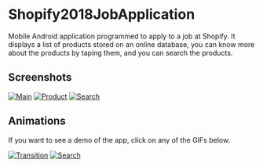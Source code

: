 # Shopify2018JobApplication
Mobile Android application programmed to apply to a job at Shopify. It displays a list of products stored on an online database, you can know more about the products by taping them, and you can search the products.

## Screenshots

[![Main](https://raw.githubusercontent.com/BenJeau/ShopifyJobApplication/master/screenshots/Main.png)](https://raw.githubusercontent.com/BenJeau/ShopifyJobApplication/master/screenshots/MainFull.png)
[![Product](https://raw.githubusercontent.com/BenJeau/ShopifyJobApplication/master/screenshots/Product.png)](https://raw.githubusercontent.com/BenJeau/ShopifyJobApplication/master/screenshots/ProductFull.png)
[![Search](https://raw.githubusercontent.com/BenJeau/ShopifyJobApplication/master/screenshots/Search.png)](https://raw.githubusercontent.com/BenJeau/ShopifyJobApplication/master/screenshots/SearchFull.png)

## Animations
If you want to see a demo of the app, click on any of the GIFs below.

[![Transition](https://raw.githubusercontent.com/BenJeau/ShopifyJobApplication/master/demo/Transition.gif)](https://youtu.be/6rA4O4nxoQw)
[![Search](https://raw.githubusercontent.com/BenJeau/ShopifyJobApplication/master/demo/Search.gif)](https://youtu.be/6rA4O4nxoQw)
